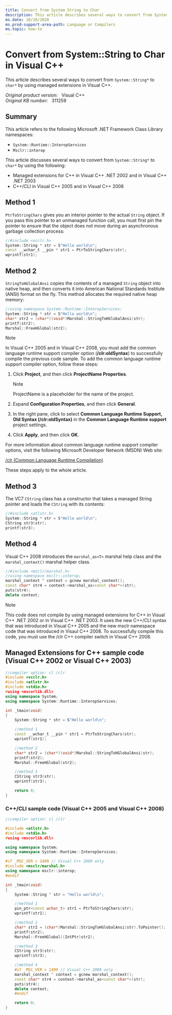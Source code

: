 ```yaml
---
title: Convert from System String to Char
description: This article describes several ways to convert from System::String* to char* by using managed extensions in Visual C++.
ms.date: 10/10/2020
ms.prod-support-area-path: Language or Compilers
ms.topic: how-to
---
```

# Convert from System::String to Char in Visual C++  

This article describes several ways to convert from `System::String*` to `char*` by using managed extensions in Visual C++.

_Original product version:_ &nbsp; Visual C++  
_Original KB number:_ &nbsp; 311259

## Summary

This article refers to the following Microsoft .NET Framework Class Library namespaces:

- `System::Runtime::InteropServices`
- `Msclr::interop`

This article discusses several ways to convert from `System::String*` to `char*` by using the following:

- Managed extensions for C++ in Visual C++ .NET 2002 and in Visual C++ .NET 2003
- C++/CLI in Visual C++ 2005 and in Visual C++ 2008

## Method 1

`PtrToStringChars` gives you an interior pointer to the actual `String` object. If you pass this pointer to an unmanaged function call, you must first pin the pointer to ensure that the object does not move during an asynchronous garbage collection process:

```c++
//#include <vcclr.h>
System::String * str = S"Hello world\n";
const __wchar_t __pin * str1 = PtrToStringChars(str);
wprintf(str1);
```

## Method 2

`StringToHGlobalAnsi` copies the contents of a managed `String` object into native heap, and then converts it into American National Standards Institute (ANSI) format on the fly. This method allocates the required native heap memory:

```c++
//using namespace System::Runtime::InteropServices;
System::String * str = S"Hello world\n";
char* str2 = (char*)(void*)Marshal::StringToHGlobalAnsi(str);
printf(str2);
Marshal::FreeHGlobal(str2);
```

> [!NOTE]
> In Visual C++ 2005 and in Visual C++ 2008, you must add the common language runtime support compiler option (**/clr:oldSyntax**) to successfully compile the previous code sample. To add the common language runtime support compiler option, follow these steps:

1. Click **Project**, and then click **ProjectName Properties**.

   > [!NOTE]
   > ProjectName is a placeholder for the name of the project.

2. Expand **Configuration Properties**, and then click **General**.

3. In the right pane, click to select **Common Language Runtime Support, Old Syntax (/clr:oldSyntax)** in the **Common Language Runtime support** project settings.

4. Click **Apply**, and then click **OK**.

For more information about common language runtime support compiler options, visit the following Microsoft Developer Network (MSDN) Web site:

[/clr (Common Language Runtime Compilation)](/cpp/build/reference/clr-common-language-runtime-compilation)

These steps apply to the whole article.

## Method 3

The VC7 `CString` class has a constructor that takes a managed String pointer and loads the `CString` with its contents:

```c++
//#include <atlstr.h>
System::String * str = S"Hello world\n";
CString str3(str);
printf(str3);
```

## Method 4

Visual C++ 2008 introduces the `marshal_as<T>` marshal help class and the `marshal_context()` marshal helper class.

```c++
//#include <msclr/marshal.h>
//using namespace msclr::interop;
marshal_context ^ context = gcnew marshal_context();
const char* str4 = context->marshal_as<const char*>(str);
puts(str4);
delete context;
```

> [!NOTE]
> This code does not compile by using managed extensions for C++ in Visual C++ .NET 2002 or in Visual C++ .NET 2003. It uses the new C++/CLI syntax that was introduced in Visual C++ 2005 and the new msclr namespace code that was introduced in Visaul C++ 2008. To successfully compile this code, you must use the /clr C++ compiler switch in Visual C++ 2008.

## Managed Extensions for C++ sample code (Visual C++ 2002 or Visual C++ 2003)

```c++
//compiler option: cl /clr
#include <vcclr.h>
#include <atlstr.h>
#include <stdio.h>
#using <mscorlib.dll>
using namespace System;
using namespace System::Runtime::InteropServices;

int _tmain(void)
{
    System::String * str = S"Hello world\n";

    //method 1
    const __wchar_t __pin * str1 = PtrToStringChars(str);
    wprintf(str1);

    //method 2
    char* str2 = (char*)(void*)Marshal::StringToHGlobalAnsi(str);
    printf(str2);
    Marshal::FreeHGlobal(str2);

    //method 3
    CString str3(str);
    wprintf(str3);

    return 0;
}
```

### C++/CLI sample code (Visual C++ 2005 and Visual C++ 2008)

```c++
//compiler option: cl /clr

#include <atlstr.h>
#include <stdio.h>
#using <mscorlib.dll>

using namespace System;
using namespace System::Runtime::InteropServices;

#if _MSC_VER > 1499 // Visual C++ 2008 only
#include <msclr/marshal.h>
using namespace msclr::interop;
#endif

int _tmain(void)
{
    System::String ^ str = "Hello world\n";

    //method 1
    pin_ptr<const wchar_t> str1 = PtrToStringChars(str);
    wprintf(str1);

    //method 2
    char* str2 = (char*)Marshal::StringToHGlobalAnsi(str).ToPointer();
    printf(str2);
    Marshal::FreeHGlobal((IntPtr)str2);

    //method 3
    CString str3(str);
    wprintf(str3);

    //method 4
    #if _MSC_VER > 1499 // Visual C++ 2008 only
    marshal_context ^ context = gcnew marshal_context();
    const char* str4 = context->marshal_as<const char*>(str);
    puts(str4);
    delete context;
    #endif

    return 0;
}

```
